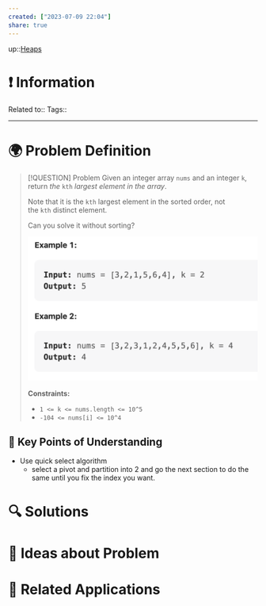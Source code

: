 ```yaml
---
created: ["2023-07-09 22:04"]
share: true
---
```


up::[Heaps](NeetCode%20Index.md#^c810f8)

# ❗ Information
Related to:: 
Tags:: 

___
# 🌍 Problem Definition

> [!QUESTION] Problem
>Given an integer array `nums` and an integer `k`, return _the_ `kth` _largest element in the array_.
> 
> Note that it is the `kth` largest element in the sorted order, not the `kth` distinct element.
> 
> Can you solve it without sorting?
> 
> ![400](./40-referenceVAULTS/Resource%20Library/Images/Pasted%20image%2020230709220546.png)
> 
> **Constraints:**
> 
> - `1 <= k <= nums.length <= 10^5`
> - `-104 <= nums[i] <= 10^4`



## 🔑 **Key Points of Understanding**
- Use quick select algorithm
	- select a pivot and partition into 2 and go the next section to do the same until you fix the index you want.


# 🔍 Solutions

# 🧠 Ideas about Problem

# 🔗 Related Applications


